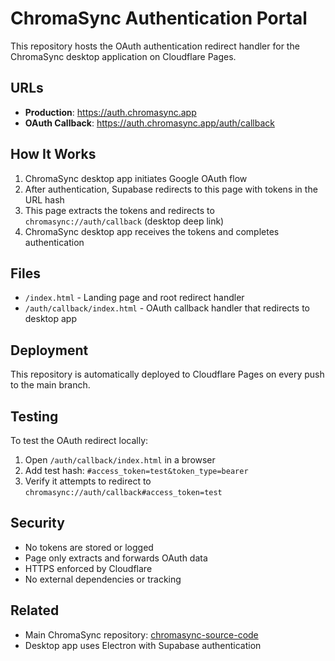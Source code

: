 # ChromaSync Authentication Portal

This repository hosts the OAuth authentication redirect handler for the ChromaSync desktop application on Cloudflare Pages.

## URLs

- **Production**: https://auth.chromasync.app
- **OAuth Callback**: https://auth.chromasync.app/auth/callback

## How It Works

1. ChromaSync desktop app initiates Google OAuth flow
2. After authentication, Supabase redirects to this page with tokens in the URL hash
3. This page extracts the tokens and redirects to `chromasync://auth/callback` (desktop deep link)
4. ChromaSync desktop app receives the tokens and completes authentication

## Files

- `/index.html` - Landing page and root redirect handler
- `/auth/callback/index.html` - OAuth callback handler that redirects to desktop app

## Deployment

This repository is automatically deployed to Cloudflare Pages on every push to the main branch.

## Testing

To test the OAuth redirect locally:
1. Open `/auth/callback/index.html` in a browser
2. Add test hash: `#access_token=test&token_type=bearer`
3. Verify it attempts to redirect to `chromasync://auth/callback#access_token=test`

## Security

- No tokens are stored or logged
- Page only extracts and forwards OAuth data
- HTTPS enforced by Cloudflare
- No external dependencies or tracking

## Related

- Main ChromaSync repository: [chromasync-source-code](https://github.com/Tw1sts/chromasync-source-code)
- Desktop app uses Electron with Supabase authentication